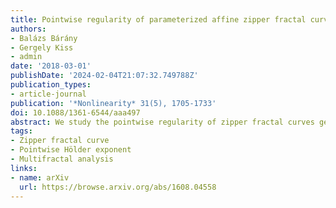 ```yaml
---
title: Pointwise regularity of parameterized affine zipper fractal curves
authors:
- Balázs Bárány
- Gergely Kiss
- admin
date: '2018-03-01'
publishDate: '2024-02-04T21:07:32.749788Z'
publication_types:
- article-journal
publication: '*Nonlinearity* 31(5), 1705-1733'
doi: 10.1088/1361-6544/aaa497
abstract: We study the pointwise regularity of zipper fractal curves generated by affine mappings. Under the assumption of dominated splitting of index-1, we calculate the Hausdorff dimension of the level sets of the pointwise Hölder exponent for a subinterval of the spectrum. We give an equivalent characterization for the existence of regular pointwise Hölder exponent for Lebesgue almost every point. In this case, we extend the multifractal analysis to the full spectrum. In particular, we apply our results for de Rham's curve.
tags:
- Zipper fractal curve
- Pointwise Hölder exponent
- Multifractal analysis
links:
- name: arXiv
  url: https://browse.arxiv.org/abs/1608.04558
---
```

